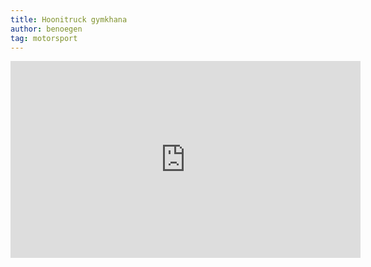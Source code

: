 ```yaml
---
title: Hoonitruck gymkhana
author: benoegen
tag: motorsport
---
```

<div class="video-container"><iframe width="560" height="315" src="https://www.youtube.com/embed/ZX2uXBMkO8U" title="YouTube video player" frameborder="0" allow="accelerometer; autoplay; clipboard-write; encrypted-media; gyroscope; picture-in-picture" allowfullscreen></iframe></div>